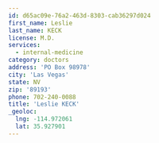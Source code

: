 ```yaml
---
id: d65ac09e-76a2-463d-8303-cab36297d024
first_name: Leslie
last_name: KECK
license: M.D.
services:
  - internal-medicine
category: doctors
address: 'PO Box 98978'
city: 'Las Vegas'
state: NV
zip: '89193'
phone: 702-240-0088
title: 'Leslie KECK'
_geoloc:
  lng: -114.972061
  lat: 35.927901
---
```

